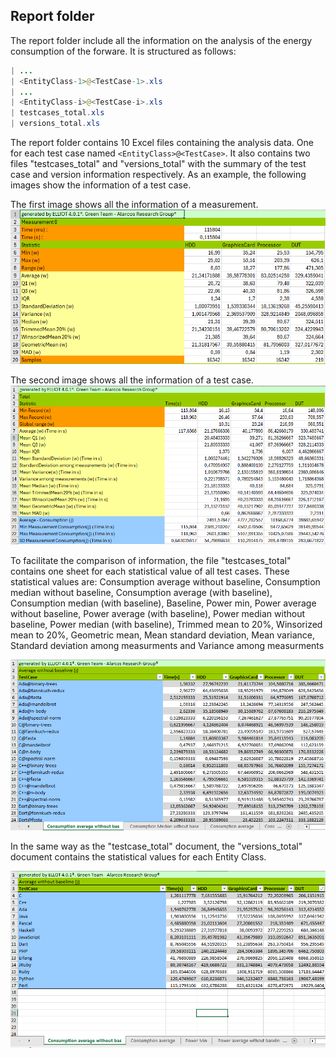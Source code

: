 ## Report folder

The report folder include all the information on the analysis of the energy consumption of the forware. It is structured as follows:

```Java
| ...
| <EntityClass-1>@<TestCase-1>.xls
| ...
| <EntityClass-i>@<TestCase-i>.xls
| testcases_total.xls
| versions_total.xls

```

The report folder contains 10 Excel files containing the analysis data. One for each test case named `<EntityClass>@<TestCase>`. It also contains two files "testcases_total" and "versions_total" with the summary of the test case and version information respectively.
As an example, the following images show the information of a test case.

The first image shows all the information of a measurement.
![](../resources/measurement_example.PNG)

The second image shows all the information of a test case.
![](../resources/testcase_example.PNG)

To facilitate the comparison of information, the file "testcases_total" contains one sheet for each statistical value of all test cases. These statistical values are:
Consumption average without baseline, Consumption median without baseline, Consumption average (with baseline), Consumption median (with baseline), Baseline, Power min, Power average without baseline, Power average (with baseline), Power median without baseline, Power median (with baseline), Trimmed mean to 20%, Winsorized mean to 20%, Geometric mean, Mean standard deviation, Mean variance, Standard deviation among measurments and Variance among measurments

![](../resources/testcases_total_example.PNG)

In the same way as the "testcase_total" document, the "versions_total" document contains the statistical values for each Entity Class.

![](../resources/versions_total_example.PNG)


